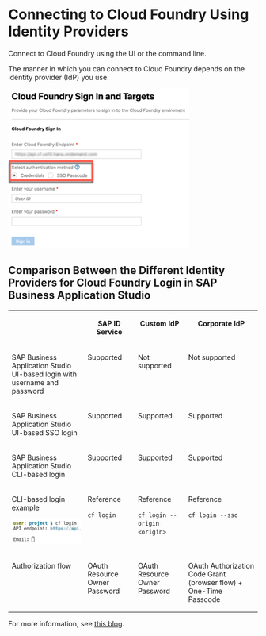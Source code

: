 <!-- loio53dfab0d97d0476b8327d0ab63342e62 -->

# Connecting to Cloud Foundry Using Identity Providers

Connect to Cloud Foundry using the UI or the command line.

The manner in which you can connect to Cloud Foundry depends on the identity provider \(IdP\) you use.

![](images/Sign_in_to_CF_742f3fe.png)



<a name="loio53dfab0d97d0476b8327d0ab63342e62__section_ncw_4jf_drb"/>

## Comparison Between the Different Identity Providers for Cloud Foundry Login in SAP Business Application Studio


<table>
<tr>
<th valign="top">

 



</th>
<th valign="top">

SAP ID Service



</th>
<th valign="top">

Custom IdP



</th>
<th valign="top">

Corporate IdP



</th>
</tr>
<tr>
<td valign="top">

 SAP Business Application Studio UI-based login with username and password



</td>
<td valign="top">

Supported



</td>
<td valign="top">

Not supported



</td>
<td valign="top">

Not supported



</td>
</tr>
<tr>
<td valign="top">

SAP Business Application Studio UI-based SSO login



</td>
<td valign="top">

Supported



</td>
<td valign="top">

Supported



</td>
<td valign="top">

Supported



</td>
</tr>
<tr>
<td valign="top">

 SAP Business Application Studio CLI-based login



</td>
<td valign="top">

Supported



</td>
<td valign="top">

Supported



</td>
<td valign="top">

Supported



</td>
</tr>
<tr>
<td valign="top">

CLI-based login example

![](images/cli_cf_login_4f61410.png)



</td>
<td valign="top">

Reference

`cf login`



</td>
<td valign="top">

Reference

`cf login --origin <origin>`



</td>
<td valign="top">

Reference

`cf login --sso`



</td>
</tr>
<tr>
<td valign="top">

Authorization flow



</td>
<td valign="top">

OAuth Resource Owner Password



</td>
<td valign="top">

OAuth Resource Owner Password



</td>
<td valign="top">

OAuth Authorization Code Grant \(browser flow\) + One-Time Passcode



</td>
</tr>
</table>

For more information, see [this blog](https://blogs.sap.com/2021/04/21/connecting-from-sap-business-application-studio-to-sap-btp-cloud-foundry-environment/).

